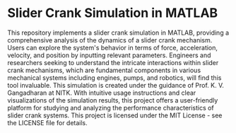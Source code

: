 # Slider Crank Simulation in MATLAB

This repository implements a slider crank simulation in MATLAB, providing a comprehensive analysis of the dynamics of a slider crank mechanism. Users can explore the system's behavior in terms of force, acceleration, velocity, and position by inputting relevant parameters. Engineers and researchers seeking to understand the intricate interactions within slider crank mechanisms, which are fundamental components in various mechanical systems including engines, pumps, and robotics, will find this tool invaluable. This simulation is created under the guidance of Prof. K. V. Gangadharan at NITK. With intuitive usage instructions and clear visualizations of the simulation results, this project offers a user-friendly platform for studying and analyzing the performance characteristics of slider crank systems. This project is licensed under the MIT License - see the LICENSE file for details.
